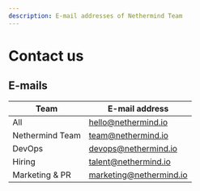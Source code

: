 ```yaml
---
description: E-mail addresses of Nethermind Team
---
```


# Contact us

## E-mails

| Team            | E-mail address          |
|-----------------|-------------------------|
| All             | hello@nethermind.io     |
| Nethermind Team | team@nethermind.io      |
| DevOps          | devops@nethermind.io    |
| Hiring          | talent@nethermind.io    |
| Marketing & PR  | marketing@nethermind.io |

